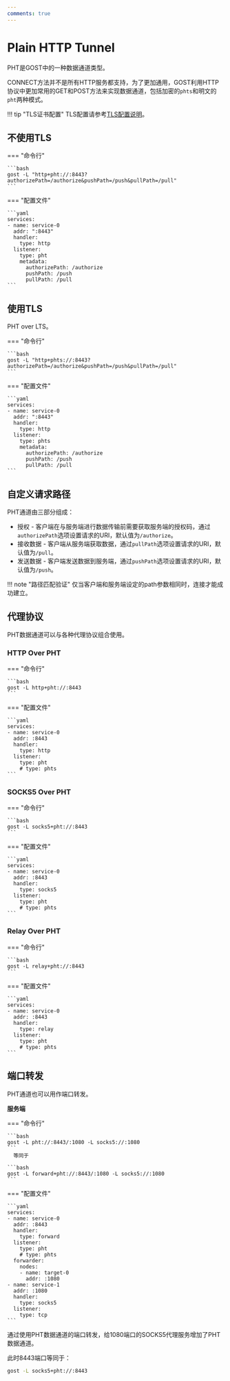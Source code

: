 ```yaml
---
comments: true
---
```


# Plain HTTP Tunnel

PHT是GOST中的一种数据通道类型。

CONNECT方法并不是所有HTTP服务都支持，为了更加通用，GOST利用HTTP协议中更加常用的GET和POST方法来实现数据通道，包括加密的`phts`和明文的`pht`两种模式。

!!! tip "TLS证书配置"
    TLS配置请参考[TLS配置说明](/tutorials/tls/)。

## 不使用TLS

=== "命令行"

    ```bash
    gost -L "http+pht://:8443?authorizePath=/authorize&pushPath=/push&pullPath=/pull"
    ```

=== "配置文件"

    ```yaml
    services:
    - name: service-0
      addr: ":8443"
      handler:
        type: http
      listener:
        type: pht
        metadata:
          authorizePath: /authorize
          pushPath: /push
          pullPath: /pull
    ```

## 使用TLS 

PHT over LTS。

=== "命令行"

    ```bash
    gost -L "http+phts://:8443?authorizePath=/authorize&pushPath=/push&pullPath=/pull"
    ```

=== "配置文件"

    ```yaml
    services:
    - name: service-0
      addr: ":8443"
      handler:
        type: http
      listener:
        type: phts
        metadata:
          authorizePath: /authorize
          pushPath: /push
          pullPath: /pull
    ```

## 自定义请求路径

PHT通道由三部分组成：

* 授权 - 客户端在与服务端进行数据传输前需要获取服务端的授权码，通过`authorizePath`选项设置请求的URI，默认值为`/authorize`。
* 接收数据 - 客户端从服务端获取数据，通过`pullPath`选项设置请求的URI，默认值为`/pull`。
* 发送数据 - 客户端发送数据到服务端，通过`pushPath`选项设置请求的URI，默认值为`/push`。

!!! note "路径匹配验证"
    仅当客户端和服务端设定的path参数相同时，连接才能成功建立。

## 代理协议

PHT数据通道可以与各种代理协议组合使用。

### HTTP Over PHT

=== "命令行"

    ```bash
    gost -L http+pht://:8443
    ```

=== "配置文件"

    ```yaml
    services:
    - name: service-0
      addr: :8443
      handler:
        type: http
      listener:
        type: pht
        # type: phts
    ```

### SOCKS5 Over PHT

=== "命令行"

    ```bash
    gost -L socks5+pht://:8443
    ```

=== "配置文件"

    ```yaml
    services:
    - name: service-0
      addr: :8443
      handler:
        type: socks5
      listener:
        type: pht
        # type: phts
    ```

### Relay Over PHT

=== "命令行"

    ```bash
    gost -L relay+pht://:8443
    ```

=== "配置文件"

    ```yaml
    services:
    - name: service-0
      addr: :8443
      handler:
        type: relay
      listener:
        type: pht
        # type: phts
    ```

## 端口转发

PHT通道也可以用作端口转发。

**服务端**

=== "命令行"

    ```bash
    gost -L pht://:8443/:1080 -L socks5://:1080
    ```
	  等同于

    ```bash
    gost -L forward+pht://:8443/:1080 -L socks5://:1080
    ```

=== "配置文件"

    ```yaml
    services:
    - name: service-0
      addr: :8443
      handler:
        type: forward
      listener:
        type: pht
        # type: phts
      forwarder:
        nodes:
        - name: target-0
          addr: :1080
    - name: service-1
      addr: :1080
      handler:
        type: socks5
      listener:
        type: tcp
    ```

通过使用PHT数据通道的端口转发，给1080端口的SOCKS5代理服务增加了PHT数据通道。

此时8443端口等同于：

```bash
gost -L socks5+pht://:8443
```
